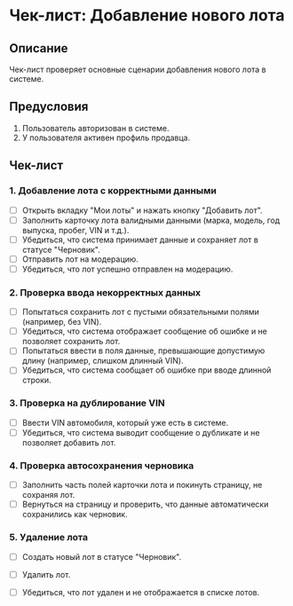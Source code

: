 # Чек-лист: Добавление нового лота

## Описание
Чек-лист проверяет основные сценарии добавления нового лота в системе.

## Предусловия
1. Пользователь авторизован в системе.
2. У пользователя активен профиль продавца.

## Чек-лист

### 1. Добавление лота с корректными данными
- [ ] Открыть вкладку "Мои лоты" и нажать кнопку "Добавить лот".
- [ ] Заполнить карточку лота валидными данными (марка, модель, год выпуска, пробег, VIN и т.д.).
- [ ] Убедиться, что система принимает данные и сохраняет лот в статусе "Черновик".
- [ ] Отправить лот на модерацию.
- [ ] Убедиться, что лот успешно отправлен на модерацию.

### 2. Проверка ввода некорректных данных
- [ ] Попытаться сохранить лот с пустыми обязательными полями (например, без VIN).
- [ ] Убедиться, что система отображает сообщение об ошибке и не позволяет сохранить лот.
- [ ] Попытаться ввести в поля данные, превышающие допустимую длину (например, слишком длинный VIN).
- [ ] Убедиться, что система сообщает об ошибке при вводе длинной строки.
  
### 3. Проверка на дублирование VIN
- [ ] Ввести VIN автомобиля, который уже есть в системе.
- [ ] Убедиться, что система выводит сообщение о дубликате и не позволяет добавить лот.

### 4. Проверка автосохранения черновика
- [ ] Заполнить часть полей карточки лота и покинуть страницу, не сохраняя лот.
- [ ] Вернуться на страницу и проверить, что данные автоматически сохранились как черновик.

### 5. Удаление лота
- [ ] Создать новый лот в статусе "Черновик".
- [ ] Удалить лот.
- [ ] Убедиться, что лот удален и не отображается в списке лотов.

